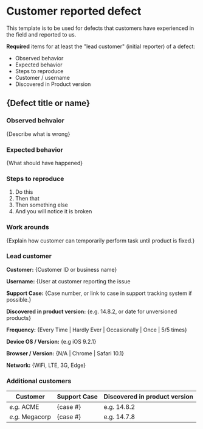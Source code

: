 # Customer reported defect
This template is to be used for defects that customers have experienced in the field and reported to us. 

**Required** items for at least the "lead customer" (initial reporter) of a defect:

* Observed behavior
* Expected behavior
* Steps to reproduce
* Customer / username
* Discovered in Product version

## {Defect title or name}
### Observed behvaior
{Describe what is wrong}

### Expected behavior
{What should have happened}

### Steps to reproduce
1. Do this
2. Then that
3. Then something else
4. And you will notice it is broken


### Work arounds
{Explain how customer can temporarily perform task until product is fixed.}


### Lead customer
**Customer:** {Customer ID or business name}

**Username:** {User at customer reporting the issue

**Support Case:** {Case number, or link to case in support tracking system if possible.}

**Discovered in product version:** {e.g. 14.8.2, or date for unversioned products}

**Frequency:**  {Every Time | Hardly Ever | Occasionally | Once | 5/5 times}

**Device OS / Version:** {e.g iOS 9.2.1}

**Browser / Version:** {N/A | Chrome | Safari 10.1}

**Network:** {WiFi, LTE, 3G, Edge}


### Additional customers
Customer | Support Case | Discovered in product version
------------- | ------------- | ---------
_e.g._ ACME | {case #} | e.g. 14.8.2
_e.g._ Megacorp  | {case #} | e.g. 14.7.8
